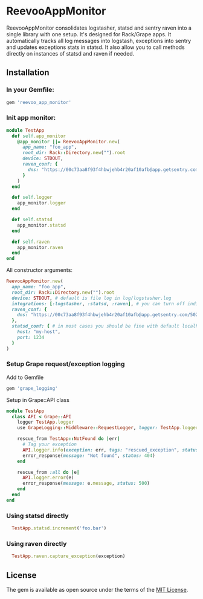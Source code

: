 # ReevooAppMonitor

ReevooAppMonitor consolidates logstasher, statsd and sentry raven into a single library with one setup.
It's designed for Rack/Grape apps. It automatically tracks all log messages into logstash, exceptions into
sentry and updates exceptions stats in statsd. It also allow you to call methods directly on instances of statsd
and raven if needed.

## Installation

### In your Gemfile:

```ruby
gem 'reevoo_app_monitor'
```

### Init app monitor:

```ruby
module TestApp
  def self.app_monitor
    @app_monitor ||= ReevooAppMonitor.new(
      app_name: "foo_app",
      root_dir: Rack::Directory.new("").root
      device: STDOUT,
      raven_conf: {
        dns: "https://00c73aa8f93f4hbwjehb4r20af10afb@app.getsentry.com/502146"
      }
    )
  end

  def self.logger
    app_monitor.logger
  end

  def self.statsd
    app_monitor.statsd
  end

  def self.raven
    app_monitor.raven
  end
end
```

All constructor arguments:

```ruby
ReevooAppMonitor.new(
  app_name: "foo_app",
  root_dir: Rack::Directory.new("").root
  device: STDOUT, # default is file log in log/logstasher.log
  integrations: [:logstasher, :statsd, :raven], # you can turn off individual integrations
  raven_conf: {
    dns: "https://00c73aa8f93f4hbwjehb4r20af10afb@app.getsentry.com/502146" # public sentry DNS
  },
  statsd_conf: { # in most cases you should be fine with default localhost:8125
    host: "my-host",
    port: 1234
  }
)
```


### Setup Grape request/exception logging

Add to Gemfile

```ruby
gem 'grape_logging'
```

Setup in Grape::API class

```ruby
module TestApp
  class API < Grape::API
    logger TestApp.logger
    use GrapeLogging::Middleware::RequestLogger, logger: TestApp.logger

    rescue_from TestApp::NotFound do |err|
      # Tag your exception
      API.logger.info(exception: err, tags: "rescued_exception", status: 404)
      error_response(message: "Not found", status: 404)
    end

    rescue_from :all do |e|
      API.logger.error(e)
      error_response(message: e.message, status: 500)
    end
  end
end
```


### Using statsd directly

```ruby
  TestApp.statsd.increment('foo.bar')
```

### Using raven directly

```ruby
  TestApp.raven.capture_exception(exception)
```


## License

The gem is available as open source under the terms of the [MIT License](http://opensource.org/licenses/MIT).
